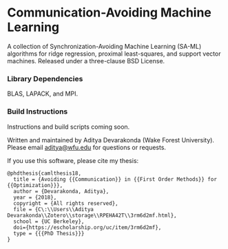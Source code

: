 # Communication-Avoiding Machine Learning
A collection of Synchronization-Avoiding Machine Learning (SA-ML) algorithms for ridge regression, proximal least-squares, and support vector machines.
Released under a three-clause BSD License.

### Library Dependencies
BLAS, LAPACK, and MPI.

### Build Instructions
Instructions and build scripts coming soon.

Written and maintained by Aditya Devarakonda (Wake Forest  University). 
Please email aditya@wfu.edu for questions or requests.

If you use this software, please cite my thesis:
```
@phdthesis{camlthesis18,
  title = {Avoiding {{Communication}} in {{First Order Methods}} for {{Optimization}}},
  author = {Devarakonda, Aditya},
  year = {2018},
  copyright = {All rights reserved},
  file = {C\:\\Users\\Aditya Devarakonda\\Zotero\\storage\\RPEHA42T\\3rm6d2mf.html},
  school = {UC Berkeley},
  doi={https://escholarship.org/uc/item/3rm6d2mf},
  type = {{{PhD Thesis}}}
}
```
